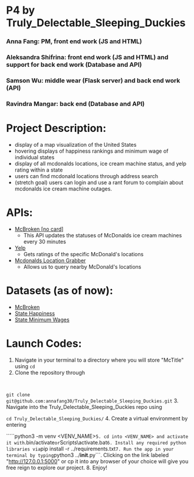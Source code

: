 # P4 by Truly_Delectable_Sleeping_Duckies
### Anna Fang: PM, front end work (JS and HTML) 
### Aleksandra Shifrina: front end work (JS and HTML) and support for back end work (Database and API) 
### Samson Wu: middle wear (Flask server) and back end work (API) 
### Ravindra Mangar: back end (Database and API)
 
# Project Description: 
* display of a map visualization of the United States
* hovering displays of happiness rankings and minimum wage of individual states 
* display of all mcdonalds locations, ice cream machine status, and yelp rating within a state
* users can find mcdonald locations through address search 
* (stretch goal) users can login and use a rant forum to complain about mcdonalds ice cream machine outages. 

# APIs: 
* <a href="https://mcbroken.com/">McBroken [no card]</a> 
    - This API updates the statuses of McDonalds ice cream machines every 30 minutes
* <a href="https://github.com/stuy-softdev/notes-and-code/blob/main/api_kb/411_on_Yelp.md">Yelp</a>
    - Gets ratings of the specific McDonald's locations
* <a href="https://github.com/asopinka/mcdonalds-api">Mcdonalds Location Grabber</a>
    - Allows us to query nearby McDonald's locations

# Datasets (as of now): 
* <a href="https://www.kaggle.com/datasets/thedevastator mcdonalds-ice-cream-machines-broken-timeseries">McBroken</a>
* <a href="https://wallethub.com/edu/happiest-states/6959">State Happiness</a>
* <a href="https://www.kaggle.com/datasets/lislejoem/us-minimum-wage-by-state-from-1968-to-2017">State Minimum Wages</a>

# Launch Codes:
1. Navigate in your terminal to a directory where you will store "McTitle" using ```cd```
2. Clone the repository through 
<br> 

```git clone git@github.com:annafang30/Truly_Delectable_Sleeping_Duckies.git```
3. Navigate into the Truly_Delectable_Sleeping_Duckies repo using 
<br>

 ```cd Truly_Delectable_Sleeping_Duckies/```
4. Create a virtual environment by entering
<br>

`````python3 -m venv <VENV_NAME>```
5. cd into <VENV_NAME> and activate it with ```.bin/activate``` or ```Scripts\activate.bat```
6. Install any required python libraries via ```pip install -r ../requirements.txt```
7. Run the app in your terminal by typing ```python3 ../__init__.py```. Clicking on the link labeled "http://127.0.0.1:5000" or cp it into any browser of your choice will give you free reign to explore our project. 
8. Enjoy! 
